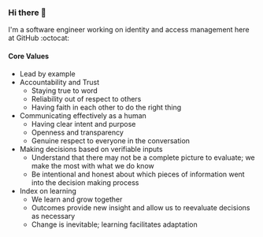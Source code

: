 ### Hi there 👋

I'm a software engineer working on identity and access management here at GitHub :octocat:

#### Core Values

- Lead by example
- Accountability and Trust
  - Staying true to word
  - Reliability out of respect to others
  - Having faith in each other to do the right thing
- Communicating effectively as a human
  - Having clear intent and purpose
  - Openness and transparency
  - Genuine respect to everyone in the conversation
- Making decisions based on verifiable inputs
  - Understand that there may not be a complete picture to evaluate; we make the most with what we do know
  - Be intentional and honest about which pieces of information went into the decision making process
- Index on learning
  - We learn and grow together
  - Outcomes provide new insight and allow us to reevaluate decisions as necessary
  - Change is inevitable; learning facilitates adaptation
